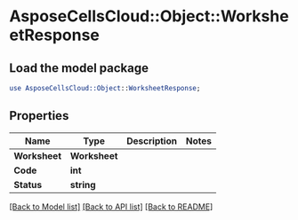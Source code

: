 # AsposeCellsCloud::Object::WorksheetResponse 

## Load the model package
```perl
use AsposeCellsCloud::Object::WorksheetResponse;
```

## Properties
Name | Type | Description | Notes
------------ | ------------- | ------------- | -------------
**Worksheet** | **Worksheet** |  |
**Code** | **int** |  |
**Status** | **string** |  |  

[[Back to Model list]](../README.md#documentation-for-models) [[Back to API list]](../README.md#documentation-for-api-endpoints) [[Back to README]](../README.md)

